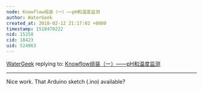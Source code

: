 ```yaml
---
node: Knowflow组装（一）——pH和温度监测
author: WaterGeek
created_at: 2018-02-12 21:17:02 +0000
timestamp: 1518470222
nid: 15258
cid: 18423
uid: 524963
---
```




[WaterGeek](../profile/WaterGeek) replying to: [Knowflow组装（一）——pH和温度监测](../notes/incaking/11-29-2017/knowflow-ph)

----
Nice work. That Arduino sketch (.ino) available?